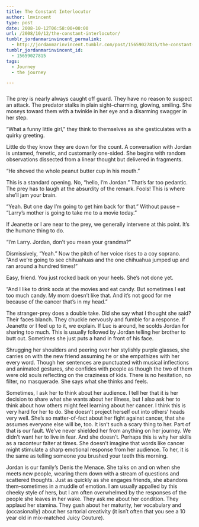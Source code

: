 ```yaml
---
title: The Constant Interlocutor
author: lmvincent
type: post
date: 2008-10-12T06:58:00+00:00
url: /2008/10/12/the-constant-interlocutor/
tumblr_jordanmarinvincent_permalink:
  - http://jordanmarinvincent.tumblr.com/post/15659027815/the-constant-interlocutor
tumblr_jordanmarinvincent_id:
  - 15659027815
tags:
  - Journey
  - the journey

---
```

<a href="http://www.flickr.com/photos/larryvincent/2934778304/" title="photo sharing" target="_blank" rel="noopener"><img src="http://farm4.static.flickr.com/3233/2934778304_470924b0d4_m.jpg" alt="" style="clear:left;float:right;" /></a>

<p style="padding-top:12px;">
  The prey is nearly always caught off guard. They have no reason to suspect an attack. The predator stalks in plain sight&ndash;charming, glowing, smiling. She moseys toward them with a twinkle in her eye and a disarming swagger in her step.
</p>

&ldquo;What a funny little girl,&rdquo; they think to themselves as she gesticulates with a quirky greeting.

Little do they know they are down for the count. A conversation with Jordan is untamed, frenetic, and customarily one-sided. She begins with random observations dissected from a linear thought but delivered in fragments.<a name="more"></a>

&ldquo;He shoved the whole peanut butter cup in his mouth.&rdquo;

This is a standard opening. No, &ldquo;hello, I&rsquo;m Jordan.&rdquo; That&rsquo;s far too pedantic. The prey has to laugh at the absurdity of the remark. Fools! This is where she&rsquo;ll jam your brain.

&ldquo;Yeah. But one day I&rsquo;m going to get him back for that.&rdquo; Without pause &ndash; &ldquo;Larry&rsquo;s mother is going to take me to a movie today.&rdquo;

If Jeanette or I are near to the prey, we generally intervene at this point. It&rsquo;s the humane thing to do.

&ldquo;I&rsquo;m Larry. Jordan, don&rsquo;t you mean your grandma?&rdquo;

Dismissively, &ldquo;Yeah.&rdquo; Now the pitch of her voice rises to a coy soprano. &ldquo;And we&rsquo;re going to see chihuahuas and the one chihuahua jumped up and ran around a hundred times!&rdquo;

Easy, friend. You just rocked back on your heels. She&rsquo;s not done yet.

&ldquo;And I like to drink soda at the movies and eat candy. But sometimes I eat too much candy. My mom doesn&rsquo;t like that. And it&rsquo;s not good for me because of the cancer that&rsquo;s in my head.&rdquo;

The stranger-prey does a double take. Did she say what I thought she said? Their faces blanch. They chuckle nervously and fumble for a response. If Jeanette or I feel up to it, we explain. If Luc is around, he scolds Jordan for sharing too much. This is usually followed by Jordan telling her brother to butt out. Sometimes she just puts a hand in front of his face.

Shrugging her shoulders and peering over her stylishly purple glasses, she carries on with the new friend assuming he or she empathizes with her every word. Though her sentences are punctuated with musical inflections and animated gestures, she confides with people as though the two of them were old souls reflecting on the craziness of kids. There is no hesitation, no filter, no masquerade. She says what she thinks and feels.

Sometimes, I ask her to think about her audience. I tell her that it is her decision to share what she wants about her illness, but I also ask her to think about how others might feel learning about her cancer. I think this is very hard for her to do. She doesn&rsquo;t project herself out into others&rsquo; heads very well. She&rsquo;s so matter-of-fact about her fight against cancer, that she assumes everyone else will be, too. It isn&rsquo;t such a scary thing to her. Part of that is our fault. We&rsquo;ve never shielded her from anything on her journey. We didn&rsquo;t want her to live in fear. And she doesn&rsquo;t. Perhaps this is why her skills as a raconteur falter at times. She doesn&rsquo;t imagine that words like cancer might stimulate a sharp emotional response from her audience. To her, it is the same as telling someone you brushed your teeth this morning.

Jordan is our family&rsquo;s Denis the Menace. She talks on and on when she meets new people, wearing them down with a stream of questions and scattered thoughts. Just as quickly as she engages friends, she abandons them&ndash;sometimes in a muddle of emotion. I am usually appalled by this cheeky style of hers, but I am often overwhelmed by the responses of the people she leaves in her wake. They ask me about her condition. They applaud her stamina. They gush about her maturity, her vocabulary and (occasionally) about her sartorial creativity (it isn&rsquo;t often that you see a 10 year old in mix-matched Juicy Couture).

<div class="blogger-post-footer">
  <img loading="lazy" width="1" height="1" src="https://blogger.googleusercontent.com/tracker/9039099668816362935-1848962272394839086?l=jordansjourney2.blogspot.com" alt="" />
</div>